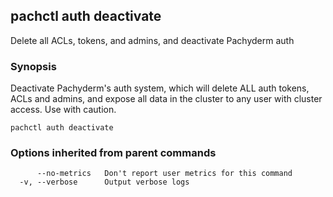 ## pachctl auth deactivate

Delete all ACLs, tokens, and admins, and deactivate Pachyderm auth

### Synopsis


Deactivate Pachyderm's auth system, which will delete ALL auth tokens, ACLs and admins, and expose all data in the cluster to any user with cluster access. Use with caution.

```
pachctl auth deactivate
```

### Options inherited from parent commands

```
      --no-metrics   Don't report user metrics for this command
  -v, --verbose      Output verbose logs
```

